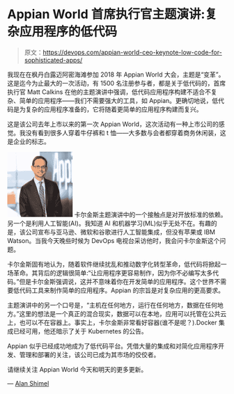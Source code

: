 # Appian World 首席执行官主题演讲:复杂应用程序的低代码

> 原文：<https://devops.com/appian-world-ceo-keynote-low-code-for-sophisticated-apps/>

我现在在枫丹白露迈阿密海滩参加 2018 年 Appian World 大会，主题是“变革”。这是迄今为止最大的一次活动，有 1500 名注册参与者，都是关于低代码的，首席执行官 Matt Calkins 在他的主题演讲中强调，低代码应用程序构建不适合不复杂、简单的应用程序——我们不需要强大的工具，如 Appian。更确切地说，低代码是为复杂的应用程序准备的，它将随着更简单的应用程序构建而复兴。

这是该公司去年上市以来的第一次 Appian World，这次活动有一种上市公司的感觉。我没有看到很多人穿着牛仔裤和 t 恤——大多数与会者都穿着商务休闲装，这是企业的标志。

[![appian world](img/555077832b18f8ee678a02798757ecc4.png)](https://devops.com/wp-content/uploads/2018/04/ap_web_leadership_matt_calkins.png) 卡尔金斯主题演讲中的一个接触点是对开放标准的依赖。另一个是利用人工智能(AI)。我知道 AI 和机器学习(ML)似乎无处不在。有趣的是，该公司宣布与亚马逊、微软和谷歌进行人工智能集成，但没有苹果或 IBM Watson。当我今天晚些时候为 DevOps 电视台采访他时，我会问卡尔金斯这个问题。

卡尔金斯固有地认为，随着软件继续扰乱和推动数字化转型革命，低代码将掀起一场革命。其背后的逻辑很简单:“让应用程序更容易制作，因为你不必编写太多代码。”但是卡尔金斯强调说，这并不意味着你在开发简单的应用程序。这个世界不需要低代码工具来制作简单的应用程序。Appian 的宗旨是对复杂应用的更高要求。

主题演讲中的另一个口号是，“主机在任何地方，运行在任何地方，数据在任何地方。”这里的想法是一个真正的混合现实，数据可以在本地，应用可以托管在公共云上，也可以不在容器上。事实上，卡尔金斯非常看好容器(谁不是呢？).Docker 集成已经可用，他还暗示了关于 Kubernetes 的公告。

Appian 似乎已经成功地成为了低代码平台。凭借大量的集成和对简化应用程序开发、管理和部署的关注，该公司已成为其市场的佼佼者。

请继续关注 Appian World 今天和明天的更多更新。

— [Alan Shimel](https://devops.com/author/ashimmy/)